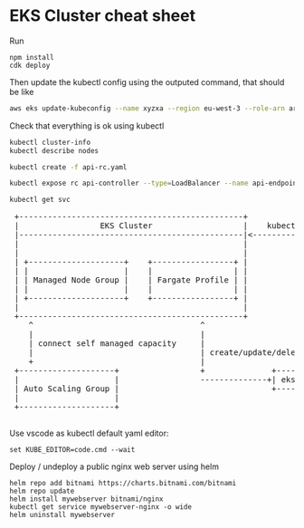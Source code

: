 # EKS Cluster cheat sheet

Run

```
npm install
cdk deploy
```

Then update the kubectl config using the outputed command, that should be like

```bash
aws eks update-kubeconfig --name xyzxa --region eu-west-3 --role-arn arn:aws:iam::123456:role/EksClusterStack-helloeksMastersRoleABC-123 --profile eks
```

Check that everything is ok using kubectl

```bash
kubectl cluster-info
kubectl describe nodes
```

```bash
kubectl create -f api-rc.yaml
```

```bash
kubectl expose rc api-controller --type=LoadBalancer --name api-endpoint
```

```bash
kubectl get svc
```

<pre>
 +-----------------------------------------------+               +-----------------+
 |                 EKS Cluster                   |    kubectl    |                 |
 |-----------------------------------------------|<-------------+| Kubectl Handler |
 |                                               |               |                 |
 |                                               |               +-----------------+
 | +--------------------+    +-----------------+ |
 | |                    |    |                 | |
 | | Managed Node Group |    | Fargate Profile | |               +-----------------+
 | |                    |    |                 | |               |                 |
 | +--------------------+    +-----------------+ |               | Cluster Handler |
 |                                               |               |                 |
 +-----------------------------------------------+               +-----------------+
    ^                                   ^                          +
    |                                   |                          |
    | connect self managed capacity     |                          | aws-sdk
    |                                   | create/update/delete     |
    +                                   |                          v
 +--------------------+                 +              +-------------------+
 |                    |                 --------------+| eks.amazonaws.com |
 | Auto Scaling Group |                                +-------------------+
 |                    |
 +--------------------+
 </pre>

Use vscode as kubectl default yaml editor:

```
set KUBE_EDITOR=code.cmd --wait
```

Deploy / undeploy a public nginx web server using helm

```
helm repo add bitnami https://charts.bitnami.com/bitnami
helm repo update
helm install mywebserver bitnami/nginx
kubectl get service mywebserver-nginx -o wide
helm uninstall mywebserver
```
